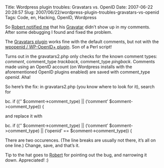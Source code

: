 Title: Wordpress plugin troubles: Gravatars vs. OpenID
Date: 2007-06-22 20:28:57
Slug: 2007/06/22/wordpress-plugin-troubles-gravatars-vs-openid
Tags: Code, en, Hacking, OpenID, Wordpress


So [Robert notified me][1] that his [Gravatar][2] didn’t show up in my
comments. After some debugging I found and fixed the problem.

The [Gravatars plugin][3] works fine with the default comments, but not with
the [wpopenid / WP-OpenID+ plugin][4]. Son of a Perl script!

Turns out in the gravatars2.php only checks for the known comment types:
_comment_, comment_type _trackback_, comment_type _pingback_. Comments made
using an OpenID account (on Wordpress installs with the aforementioned OpenID
plugins enabled) are saved with comment_type _openid_. Aha!

So here’s the fix: in gravatars2.php (you know where to look for it), search
for

bc. if ((’’ $comment->comment_type) || (‘comment’ $comment->comment_type)) {

and replace it with

bc. if ((’’ $comment->comment_type) || (‘comment’ $comment->comment_type) ||
(‘openid’ == $comment->comment_type)) {

There are two occurences. (The line breaks are usually not there, it’s all on
one line.) Change, save, and that’s it.

Tip to the hat goes to [Robert][5] for pointing out the bug, and narrowing it
down. Appreciated! :)

   [1]: http://carlo.zottmann.org/2007/06/21/weissbier-with-timberlake/#comment-7418
   [2]: http://site.gravatar.com/
   [3]: http://zenpax.com/gravatars2/
   [4]: http://wordpress.org/extend/plugins/openid/
   [5]: http://blog.hooloovoo.net/
